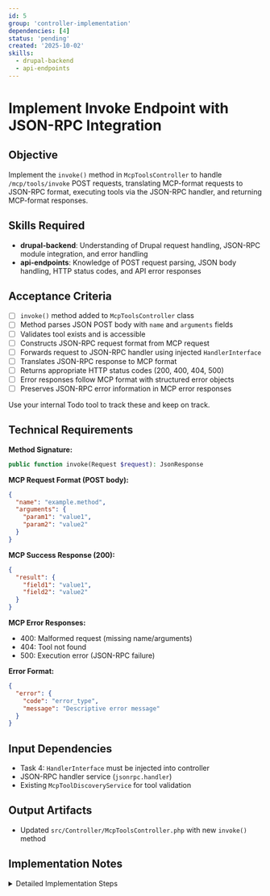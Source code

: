 ```yaml
---
id: 5
group: 'controller-implementation'
dependencies: [4]
status: 'pending'
created: '2025-10-02'
skills:
  - drupal-backend
  - api-endpoints
---
```


# Implement Invoke Endpoint with JSON-RPC Integration

## Objective

Implement the `invoke()` method in `McpToolsController` to handle `/mcp/tools/invoke` POST requests, translating MCP-format requests to JSON-RPC format, executing tools via the JSON-RPC handler, and returning MCP-format responses.

## Skills Required

- **drupal-backend**: Understanding of Drupal request handling, JSON-RPC module integration, and error handling
- **api-endpoints**: Knowledge of POST request parsing, JSON body handling, HTTP status codes, and API error responses

## Acceptance Criteria

- [ ] `invoke()` method added to `McpToolsController` class
- [ ] Method parses JSON POST body with `name` and `arguments` fields
- [ ] Validates tool exists and is accessible
- [ ] Constructs JSON-RPC request format from MCP request
- [ ] Forwards request to JSON-RPC handler using injected `HandlerInterface`
- [ ] Translates JSON-RPC response to MCP format
- [ ] Returns appropriate HTTP status codes (200, 400, 404, 500)
- [ ] Error responses follow MCP format with structured error objects
- [ ] Preserves JSON-RPC error information in MCP error responses

Use your internal Todo tool to track these and keep on track.

## Technical Requirements

**Method Signature:**

```php
public function invoke(Request $request): JsonResponse
```

**MCP Request Format (POST body):**

```json
{
  "name": "example.method",
  "arguments": {
    "param1": "value1",
    "param2": "value2"
  }
}
```

**MCP Success Response (200):**

```json
{
  "result": {
    "field1": "value1",
    "field2": "value2"
  }
}
```

**MCP Error Responses:**

- 400: Malformed request (missing name/arguments)
- 404: Tool not found
- 500: Execution error (JSON-RPC failure)

**Error Format:**

```json
{
  "error": {
    "code": "error_type",
    "message": "Descriptive error message"
  }
}
```

## Input Dependencies

- Task 4: `HandlerInterface` must be injected into controller
- JSON-RPC handler service (`jsonrpc.handler`)
- Existing `McpToolDiscoveryService` for tool validation

## Output Artifacts

- Updated `src/Controller/McpToolsController.php` with new `invoke()` method

## Implementation Notes

<details>
<summary>Detailed Implementation Steps</summary>

1. **Study JSON-RPC handler interface**:
   - Review `/var/www/html/web/modules/contrib/jsonrpc/src/HandlerInterface.php`
   - Key method: `execute()` - executes JSON-RPC requests
   - Understand JSON-RPC request/response object structure
   - Note: JSON-RPC uses `method` and `params`, MCP uses `name` and `arguments`

2. **Parse POST request body**:

   ```php
   $content = $request->getContent();
   $data = json_decode($content, TRUE);

   if (json_last_error() !== JSON_ERROR_NONE) {
     return new JsonResponse([
       'error' => [
         'code' => 'invalid_json',
         'message' => 'Request body must be valid JSON',
       ],
     ], 400);
   }
   ```

3. **Validate request structure**:

   ```php
   if (!isset($data['name']) || !is_string($data['name'])) {
     return new JsonResponse([
       'error' => [
         'code' => 'missing_parameter',
         'message' => 'Required parameter "name" is missing or invalid',
       ],
     ], 400);
   }

   if (!isset($data['arguments']) || !is_array($data['arguments'])) {
     return new JsonResponse([
       'error' => [
         'code' => 'missing_parameter',
         'message' => 'Required parameter "arguments" is missing or invalid',
       ],
     ], 400);
   }

   $name = $data['name'];
   $arguments = $data['arguments'];
   ```

4. **Validate tool exists**:

   ```php
   $tools = $this->toolDiscovery->discoverTools();

   if (!isset($tools[$name])) {
     return new JsonResponse([
       'error' => [
         'code' => 'tool_not_found',
         'message' => sprintf("Tool '%s' not found or access denied", $name),
       ],
     ], 404);
   }
   ```

5. **Execute via JSON-RPC handler**:
   - Study existing jsonrpc module controller to understand handler usage
   - Create JSON-RPC request object
   - Call `$this->handler->execute()` or equivalent
   - Handle exceptions from JSON-RPC execution

6. **Example JSON-RPC execution pattern**:

   ```php
   try {
     // The JSON-RPC handler expects a specific request format
     // Study jsonrpc module's controller for exact pattern
     // Likely involves creating a request object with method and params

     // Translate MCP format to JSON-RPC format
     $jsonrpc_request = [
       'method' => $name,
       'params' => $arguments,
       'id' => uniqid('mcp_', TRUE),
       'jsonrpc' => '2.0',
     ];

     // Execute via handler (exact API depends on HandlerInterface)
     $response = $this->handler->execute($jsonrpc_request);

     // Extract result from JSON-RPC response
     // JSON-RPC response typically has 'result' or 'error' field
     if (isset($response['result'])) {
       return new JsonResponse([
         'result' => $response['result'],
       ]);
     }

     if (isset($response['error'])) {
       return new JsonResponse([
         'error' => [
           'code' => 'execution_error',
           'message' => $response['error']['message'] ?? 'Tool execution failed',
         ],
       ], 500);
     }
   }
   catch (\Exception $e) {
     return new JsonResponse([
       'error' => [
         'code' => 'execution_error',
         'message' => sprintf('Tool execution failed: %s', $e->getMessage()),
       ],
     ], 500);
   }
   ```

7. **IMPORTANT - Research JSON-RPC handler usage**:
   - Before implementing, read `/var/www/html/web/modules/contrib/jsonrpc/src/Controller/HttpController.php`
   - Understand how the jsonrpc module processes requests
   - The handler interface may differ from assumptions above
   - Match the exact pattern used by jsonrpc module

8. **Error translation strategy**:
   - **JSON-RPC errors** → MCP error format
   - Preserve error message from JSON-RPC
   - Use consistent error codes: `execution_error`, `permission_denied`, etc.
   - Include original error context when helpful

9. **HTTP status code mapping**:
   - 200: Successful execution (even if tool returns error data)
   - 400: Malformed MCP request (invalid JSON, missing fields)
   - 404: Tool not found in discovery
   - 500: JSON-RPC execution failure or internal error

10. **Testing after implementation**:

    ```bash
    # Test successful invocation
    curl -X POST -H "Content-Type: application/json" \
      -u admin:admin \
      -d '{"name":"jsonrpc_mcp_examples.list_content_types","arguments":{}}' \
      https://drupal-site/mcp/tools/invoke

    # Test with invalid tool
    curl -X POST -H "Content-Type: application/json" \
      -u admin:admin \
      -d '{"name":"nonexistent.tool","arguments":{}}' \
      https://drupal-site/mcp/tools/invoke

    # Test with malformed JSON
    curl -X POST -H "Content-Type: application/json" \
      -u admin:admin \
      -d '{invalid json}' \
      https://drupal-site/mcp/tools/invoke
    ```

11. **Common pitfalls**:
    - Assuming JSON-RPC handler API without reading jsonrpc module code
    - Not validating JSON decode success
    - Not checking array types (arguments must be array)
    - Forgetting to handle JSON-RPC exceptions
    - Not translating JSON-RPC error format to MCP format
    - Using GET instead of POST (route enforces POST via `_method`)

12. **Access control**: - Route is public (`_access: 'TRUE'`) - JSON-RPC handler enforces method-level permissions - Tool discovery filters inaccessible tools - No additional permission checks needed in controller - JSON-RPC will return permission errors if user lacks access
</details>
